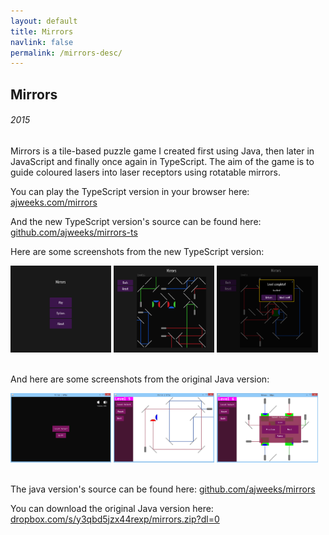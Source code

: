 ```yaml
---
layout: default
title: Mirrors
navlink: false
permalink: /mirrors-desc/
---
```


## Mirrors
###### 2015

Mirrors is a tile-based puzzle game I created first using Java, then later in JavaScript and finally once again in TypeScript. The aim of the game is to guide coloured lasers into laser receptors using rotatable mirrors.

You can play the TypeScript version in your browser here: [ajweeks.com/mirrors](https://ajweeks.com/mirrors)

And the new TypeScript version's source can be found here: [github.com/ajweeks/mirrors-ts](https://github.com/ajweeks/mirrors-ts)

Here are some screenshots from the new TypeScript version:
<div width="100%">
  <a data-fancybox="gallery" href="/assets/img/mirrors-ts-01.png"><img src="/assets/img/mirrors-ts-01.png" width="32%"></a>
  <a data-fancybox="gallery" href="/assets/img/mirrors-ts-02.png"><img src="/assets/img/mirrors-ts-02.png" width="32%"></a>
  <a data-fancybox="gallery" href="/assets/img/mirrors-ts-03.png"><img src="/assets/img/mirrors-ts-03.png" width="32%"></a>
</div>
<br />

And here are some screenshots from the original Java version:
<div width="100%">
  <a data-fancybox="gallery" href="/assets/img/mirrors-01.png"><img src="/assets/img/mirrors-01.png" width="32%"></a>
  <a data-fancybox="gallery" href="/assets/img/mirrors-02.png"><img src="/assets/img/mirrors-02.png" width="32%"></a>
  <a data-fancybox="gallery" href="/assets/img/mirrors-03.png"><img src="/assets/img/mirrors-03.png" width="32%"></a>
</div>
<br />

The java version's source can be found here: [github.com/ajweeks/mirrors](https://github.com/ajweeks/mirrors)

You can download the original Java version here: [dropbox.com/s/y3qbd5jzx44rexp/mirrors.zip?dl=0](https://www.dropbox.com/s/y3qbd5jzx44rexp/mirrors.zip?dl=0)
